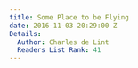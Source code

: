 ```yaml
---
title: Some Place to be Flying
date: 2016-11-03 20:29:00 Z
Details:
  Author: Charles de Lint
  Readers List Rank: 41
---
```


